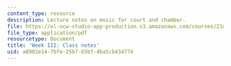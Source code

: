 ```yaml
---
content_type: resource
description: Lecture notes on music for court and chamber.
file: https://ol-ocw-studio-app-production.s3.amazonaws.com/courses/21m-235-monteverdi-to-mozart-1600-1800-fall-2013/a8902e147bfe25b765bf4ba5cb434774_MIT21M_235_F13_Week_III_Cl.pdf
file_type: application/pdf
resourcetype: Document
title: 'Week III: Class notes'
uid: a8902e14-7bfe-25b7-65bf-4ba5cb434774
---
```

